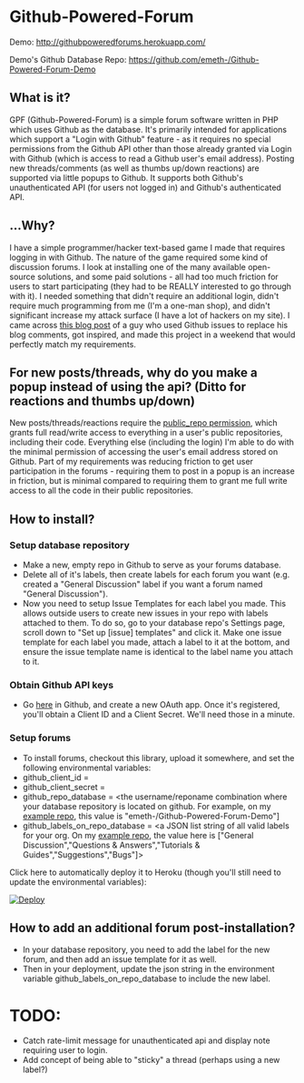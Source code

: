 # Github-Powered-Forum

Demo: http://githubpoweredforums.herokuapp.com/

Demo's Github Database Repo: https://github.com/emeth-/Github-Powered-Forum-Demo

## What is it?
GPF (Github-Powered-Forum) is a simple forum software written in PHP which uses Github as the database. It's primarily intended for applications which support a "Login with Github" feature - as it requires no special permissions from the Github API other than those already granted via Login with Github (which is access to read a Github user's email address). Posting new threads/comments (as well as thumbs up/down reactions) are supported via little popups to Github. It supports both Github's unauthenticated API (for users not logged in) and Github's authenticated API.

## ...Why?
I have a simple programmer/hacker text-based game I made that requires logging in with Github. The nature of the game required some kind of discussion forums. I look at installing one of the many available open-source solutions, and some paid solutions - all had too much friction for users to start participating (they had to be REALLY interested to go through with it). I needed something that didn't require an additional login, didn't require much programming from me (I'm a one-man shop), and didn't significant increase my attack surface (I have a lot of hackers on my site). I came across [this blog post](http://donw.io/post/github-comments/) of a guy who used Github issues to replace his blog comments, got inspired, and made this project in a weekend that would perfectly match my requirements.

## For new posts/threads, why do you make a popup instead of using the api? (Ditto for reactions and thumbs up/down)
New posts/threads/reactions require the [public_repo permission](https://developer.github.com/apps/building-oauth-apps/understanding-scopes-for-oauth-apps/#available-scopes), which grants full read/write access to everything in a user's public repositories, including their code. Everything else (including the login) I'm able to do with the minimal permission of accessing the user's email address stored on Github. Part of my requirements was reducing friction to get user participation in the forums - requiring them to post in a popup is an increase in friction, but is minimal compared to requiring them to grant me full write access to all the code in their public repositories.

## How to install?
### Setup database repository
- Make a new, empty repo in Github to serve as your forums database.
- Delete all of it's labels, then create labels for each forum you want (e.g. created a "General Discussion" label if you want a forum named "General Discussion").
- Now you need to setup Issue Templates for each label you made. This allows outside users to create new issues in your repo with labels attached to them. To do so, go to your database repo's Settings page, scroll down to "Set up [issue] templates" and click it. Make one issue template for each label you made, attach a label to it at the bottom, and ensure the issue template name is identical to the label name you attach to it.
### Obtain Github API keys
- Go [here](https://github.com/settings/developers) in Github, and create a new OAuth app. Once it's registered, you'll obtain a Client ID and a Client Secret. We'll need those in a minute.
### Setup forums

- To install forums, checkout this library, upload it somewhere, and set the following environmental variables:
- github_client_id = <the Client ID you obtained earlier>
- github_client_secret = <the Client Secret you obtained earlier>
- github_repo_database = <the username/reponame combination where your database repository is located on github. For example, on my [example repo](https://github.com/emeth-/Github-Powered-Forum-Demo), this value is "emeth-/Github-Powered-Forum-Demo"]
- github_labels_on_repo_database = <a JSON list string of all valid labels for your org. On my [example repo](https://github.com/emeth-/Github-Powered-Forum-Demo), the value here is ["General Discussion","Questions & Answers","Tutorials & Guides","Suggestions","Bugs"]>

Click here to automatically deploy it to Heroku (though you'll still need to update the environmental variables):

[![Deploy](https://www.herokucdn.com/deploy/button.png)](https://heroku.com/deploy)

## How to add an additional forum post-installation?
- In your database repository, you need to add the label for the new forum, and then add an issue template for it as well.
- Then in your deployment, update the json string in the environment variable github_labels_on_repo_database to include the new label.

# TODO:
- Catch rate-limit message for unauthenticated api and display note requiring user to login.
- Add concept of being able to "sticky" a thread (perhaps using a new label?)
